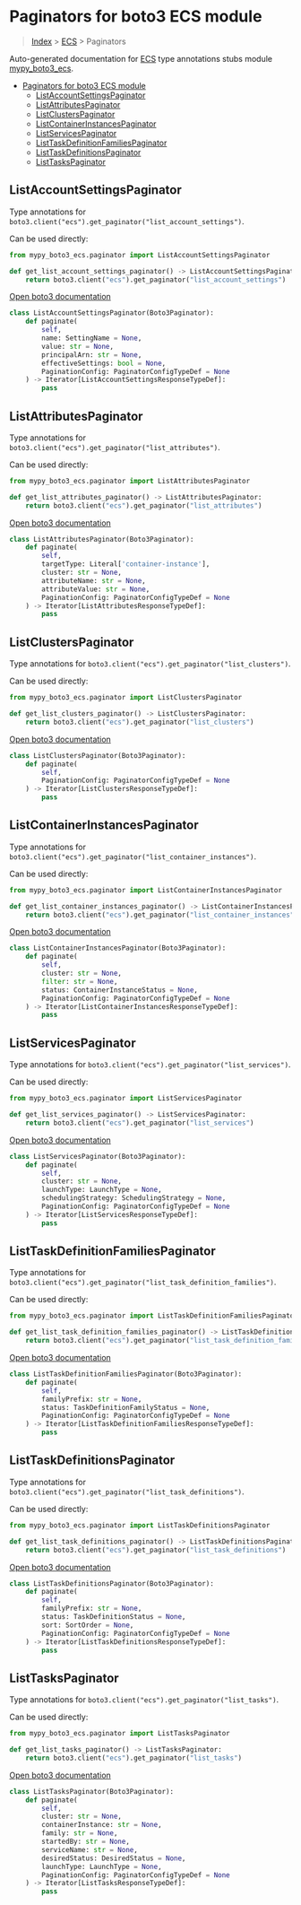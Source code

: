 # Paginators for boto3 ECS module

> [Index](../README.md) > [ECS](./README.md) > Paginators

Auto-generated documentation for [ECS](https://boto3.amazonaws.com/v1/documentation/api/latest/reference/services/ecs.html#ECS)
type annotations stubs module [mypy_boto3_ecs](https://pypi.org/project/mypy-boto3-ecs/).

- [Paginators for boto3 ECS module](#paginators-for-boto3-ecs-module)
  - [ListAccountSettingsPaginator](#listaccountsettingspaginator)
  - [ListAttributesPaginator](#listattributespaginator)
  - [ListClustersPaginator](#listclusterspaginator)
  - [ListContainerInstancesPaginator](#listcontainerinstancespaginator)
  - [ListServicesPaginator](#listservicespaginator)
  - [ListTaskDefinitionFamiliesPaginator](#listtaskdefinitionfamiliespaginator)
  - [ListTaskDefinitionsPaginator](#listtaskdefinitionspaginator)
  - [ListTasksPaginator](#listtaskspaginator)

## ListAccountSettingsPaginator

Type annotations for `boto3.client("ecs").get_paginator("list_account_settings")`.

Can be used directly:

```python
from mypy_boto3_ecs.paginator import ListAccountSettingsPaginator

def get_list_account_settings_paginator() -> ListAccountSettingsPaginator:
    return boto3.client("ecs").get_paginator("list_account_settings")
```

[Open boto3 documentation](https://boto3.amazonaws.com/v1/documentation/api/latest/reference/services/ecs.html#ECS.Paginator.ListAccountSettings)

```python
class ListAccountSettingsPaginator(Boto3Paginator):
    def paginate(
        self,
        name: SettingName = None,
        value: str = None,
        principalArn: str = None,
        effectiveSettings: bool = None,
        PaginationConfig: PaginatorConfigTypeDef = None
    ) -> Iterator[ListAccountSettingsResponseTypeDef]:
        pass
```
## ListAttributesPaginator

Type annotations for `boto3.client("ecs").get_paginator("list_attributes")`.

Can be used directly:

```python
from mypy_boto3_ecs.paginator import ListAttributesPaginator

def get_list_attributes_paginator() -> ListAttributesPaginator:
    return boto3.client("ecs").get_paginator("list_attributes")
```

[Open boto3 documentation](https://boto3.amazonaws.com/v1/documentation/api/latest/reference/services/ecs.html#ECS.Paginator.ListAttributes)

```python
class ListAttributesPaginator(Boto3Paginator):
    def paginate(
        self,
        targetType: Literal['container-instance'],
        cluster: str = None,
        attributeName: str = None,
        attributeValue: str = None,
        PaginationConfig: PaginatorConfigTypeDef = None
    ) -> Iterator[ListAttributesResponseTypeDef]:
        pass
```
## ListClustersPaginator

Type annotations for `boto3.client("ecs").get_paginator("list_clusters")`.

Can be used directly:

```python
from mypy_boto3_ecs.paginator import ListClustersPaginator

def get_list_clusters_paginator() -> ListClustersPaginator:
    return boto3.client("ecs").get_paginator("list_clusters")
```

[Open boto3 documentation](https://boto3.amazonaws.com/v1/documentation/api/latest/reference/services/ecs.html#ECS.Paginator.ListClusters)

```python
class ListClustersPaginator(Boto3Paginator):
    def paginate(
        self,
        PaginationConfig: PaginatorConfigTypeDef = None
    ) -> Iterator[ListClustersResponseTypeDef]:
        pass
```
## ListContainerInstancesPaginator

Type annotations for `boto3.client("ecs").get_paginator("list_container_instances")`.

Can be used directly:

```python
from mypy_boto3_ecs.paginator import ListContainerInstancesPaginator

def get_list_container_instances_paginator() -> ListContainerInstancesPaginator:
    return boto3.client("ecs").get_paginator("list_container_instances")
```

[Open boto3 documentation](https://boto3.amazonaws.com/v1/documentation/api/latest/reference/services/ecs.html#ECS.Paginator.ListContainerInstances)

```python
class ListContainerInstancesPaginator(Boto3Paginator):
    def paginate(
        self,
        cluster: str = None,
        filter: str = None,
        status: ContainerInstanceStatus = None,
        PaginationConfig: PaginatorConfigTypeDef = None
    ) -> Iterator[ListContainerInstancesResponseTypeDef]:
        pass
```
## ListServicesPaginator

Type annotations for `boto3.client("ecs").get_paginator("list_services")`.

Can be used directly:

```python
from mypy_boto3_ecs.paginator import ListServicesPaginator

def get_list_services_paginator() -> ListServicesPaginator:
    return boto3.client("ecs").get_paginator("list_services")
```

[Open boto3 documentation](https://boto3.amazonaws.com/v1/documentation/api/latest/reference/services/ecs.html#ECS.Paginator.ListServices)

```python
class ListServicesPaginator(Boto3Paginator):
    def paginate(
        self,
        cluster: str = None,
        launchType: LaunchType = None,
        schedulingStrategy: SchedulingStrategy = None,
        PaginationConfig: PaginatorConfigTypeDef = None
    ) -> Iterator[ListServicesResponseTypeDef]:
        pass
```
## ListTaskDefinitionFamiliesPaginator

Type annotations for `boto3.client("ecs").get_paginator("list_task_definition_families")`.

Can be used directly:

```python
from mypy_boto3_ecs.paginator import ListTaskDefinitionFamiliesPaginator

def get_list_task_definition_families_paginator() -> ListTaskDefinitionFamiliesPaginator:
    return boto3.client("ecs").get_paginator("list_task_definition_families")
```

[Open boto3 documentation](https://boto3.amazonaws.com/v1/documentation/api/latest/reference/services/ecs.html#ECS.Paginator.ListTaskDefinitionFamilies)

```python
class ListTaskDefinitionFamiliesPaginator(Boto3Paginator):
    def paginate(
        self,
        familyPrefix: str = None,
        status: TaskDefinitionFamilyStatus = None,
        PaginationConfig: PaginatorConfigTypeDef = None
    ) -> Iterator[ListTaskDefinitionFamiliesResponseTypeDef]:
        pass
```
## ListTaskDefinitionsPaginator

Type annotations for `boto3.client("ecs").get_paginator("list_task_definitions")`.

Can be used directly:

```python
from mypy_boto3_ecs.paginator import ListTaskDefinitionsPaginator

def get_list_task_definitions_paginator() -> ListTaskDefinitionsPaginator:
    return boto3.client("ecs").get_paginator("list_task_definitions")
```

[Open boto3 documentation](https://boto3.amazonaws.com/v1/documentation/api/latest/reference/services/ecs.html#ECS.Paginator.ListTaskDefinitions)

```python
class ListTaskDefinitionsPaginator(Boto3Paginator):
    def paginate(
        self,
        familyPrefix: str = None,
        status: TaskDefinitionStatus = None,
        sort: SortOrder = None,
        PaginationConfig: PaginatorConfigTypeDef = None
    ) -> Iterator[ListTaskDefinitionsResponseTypeDef]:
        pass
```
## ListTasksPaginator

Type annotations for `boto3.client("ecs").get_paginator("list_tasks")`.

Can be used directly:

```python
from mypy_boto3_ecs.paginator import ListTasksPaginator

def get_list_tasks_paginator() -> ListTasksPaginator:
    return boto3.client("ecs").get_paginator("list_tasks")
```

[Open boto3 documentation](https://boto3.amazonaws.com/v1/documentation/api/latest/reference/services/ecs.html#ECS.Paginator.ListTasks)

```python
class ListTasksPaginator(Boto3Paginator):
    def paginate(
        self,
        cluster: str = None,
        containerInstance: str = None,
        family: str = None,
        startedBy: str = None,
        serviceName: str = None,
        desiredStatus: DesiredStatus = None,
        launchType: LaunchType = None,
        PaginationConfig: PaginatorConfigTypeDef = None
    ) -> Iterator[ListTasksResponseTypeDef]:
        pass
```